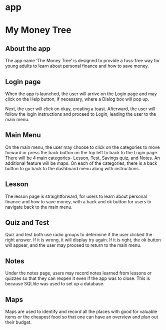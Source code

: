 # app
<H1>My Money Tree</H1>
<H2>About the app</H2>
The app name ‘The Money Tree’ is designed to provide a fuss-free way for young adults to learn about personal finance and how to save money. 
<H2>Login page</H2>
When the app is launched, the user will arrive on the Login page and may click on the Help button, if necessary, where a Dialog box will pop up.



Next, the user will click on okay, creating a toast.  Afterward, the user will follow the login instructions and proceed to Login, leading the user to the main menu. 
<H2>Main Menu</H2>
 
On the main menu, the user may choose to click on the categories to move forward or press the back button on the top left to back to the Login page. There will be 4 main categories- Lesson, Test, Savings quiz, and Notes. An additional feature will be maps. On each of the categories, there is a back button to go back to the dashboard menu along with instructions.
<H2>Lesson</H2>
The lesson page is straightforward, for users to learn about personal finance and how to save money, with a back and ok button for users to navigate back to the main menu.
   

<H2>Quiz and Test</H2>
Quiz and test both use radio groups to determine if the user clicked the right answer. If it is wrong, it will display try again. If it is right, the ok button will appear, and the user may proceed to return to the main menu. 
<H2>Notes</H2>
Under the notes page, users may record notes learned from lessons or quizzes so that they can reopen it even if the app was to close. This is because SQLlite was used to set up a database.
<H2>Maps</H2>
Maps are used to identify and record all the places with good for valuable items or the cheapest food so that one can have an overview and plan out their budget.

